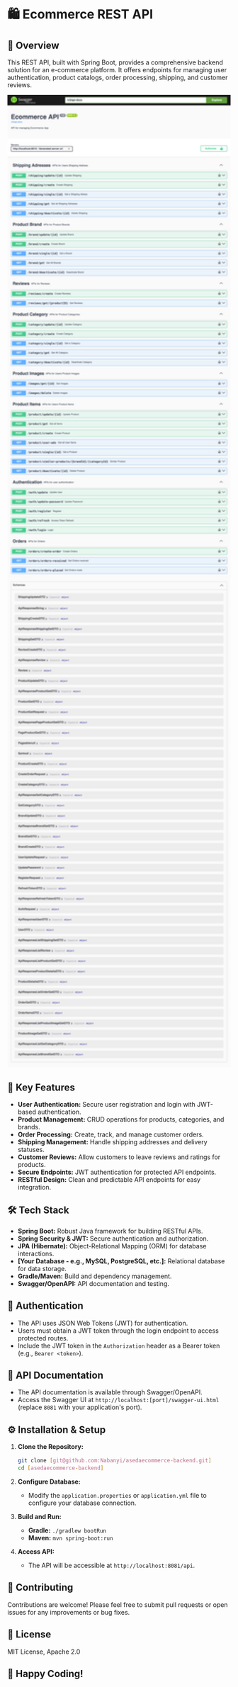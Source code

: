 # 🛍️ Ecommerce REST API

## 📌 Overview

This REST API, built with Spring Boot, provides a comprehensive backend solution for an e-commerce platform. It offers endpoints for managing user authentication, product catalogs, order processing, shipping, and customer reviews.

<img src="SwaggerUI-Screenshot.png" alt="Ecommerce API" width="600">

## 🚀 Key Features

* **User Authentication:** Secure user registration and login with JWT-based authentication.
* **Product Management:** CRUD operations for products, categories, and brands.
* **Order Processing:** Create, track, and manage customer orders.
* **Shipping Management:** Handle shipping addresses and delivery statuses.
* **Customer Reviews:** Allow customers to leave reviews and ratings for products.
* **Secure Endpoints:** JWT authentication for protected API endpoints.
* **RESTful Design:** Clean and predictable API endpoints for easy integration.

## 🛠️ Tech Stack

* **Spring Boot:** Robust Java framework for building RESTful APIs.
* **Spring Security & JWT:** Secure authentication and authorization.
* **JPA (Hibernate):** Object-Relational Mapping (ORM) for database interactions.
* **[Your Database - e.g., MySQL, PostgreSQL, etc.]:** Relational database for data storage.
* **Gradle/Maven:** Build and dependency management.
* **Swagger/OpenAPI:** API documentation and testing.

## 🔑 Authentication

* The API uses JSON Web Tokens (JWT) for authentication.
* Users must obtain a JWT token through the login endpoint to access protected routes.
* Include the JWT token in the `Authorization` header as a Bearer token (e.g., `Bearer <token>`).

## 📘 API Documentation

* The API documentation is available through Swagger/OpenAPI.
* Access the Swagger UI at `http://localhost:[port]/swagger-ui.html` (replace `8081` with your application's port).

## ⚙️ Installation & Setup

1.  **Clone the Repository:**

    ```bash
    git clone [git@github.com:Nabanyi/asedaecommerce-backend.git]
    cd [asedaecommerce-backend]
    ```

2.  **Configure Database:**

    * Modify the `application.properties` or `application.yml` file to configure your database connection.

3.  **Build and Run:**

    * **Gradle:** `./gradlew bootRun`
    * **Maven:** `mvn spring-boot:run`

4.  **Access API:**

    * The API will be accessible at `http://localhost:8081/api`.

## 🤝 Contributing

Contributions are welcome! Please feel free to submit pull requests or open issues for any improvements or bug fixes.

## 📝 License

MIT License, Apache 2.0

## 🚀 Happy Coding!
